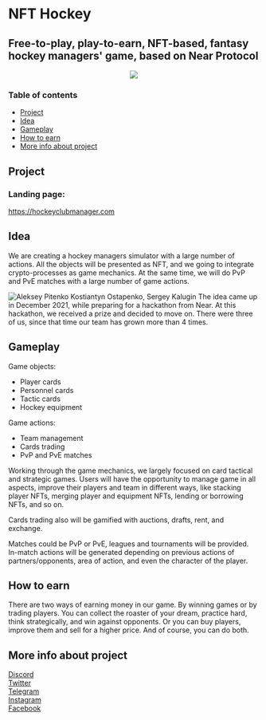 # NFT Hockey
## Free-to-play, play-to-earn, NFT-based, fantasy hockey managers' game, based on Near Protocol

<p align="center">
  <img src="https://user-images.githubusercontent.com/63261287/183235364-4a222e52-f561-4fea-a9a5-340970bda15f.png" />
</p>

### Table of contents
* [Project](#project)
* [Idea](#idea)
* [Gameplay](#gameplay)
* [How to earn](#how-to-earn)
* [More info about project](#more-info-about-project)

## Project
### Landing page:
https://hockeyclubmanager.com

## Idea
We are creating a hockey managers simulator with a large number of actions. All the objects will be presented as NFT, and we going to integrate crypto-processes as game mechanics. At the same time, we will do PvP and PvE matches with a large number of game actions.

![Aleksey Pitenko Kostiantyn Ostapenko, Sergey Kalugin](https://user-images.githubusercontent.com/63261287/153757768-4b69d2e1-62fa-4944-9172-08f7c3ebac11.jpg)
The idea came up in December 2021, while preparing for a hackathon from Near. At this hackathon, we received a prize and decided to move on. There were three of us, since that time our team has grown more than 4 times.

## Gameplay
Game objects:
* Player cards
* Personnel cards
* Tactic cards
* Hockey equipment 

Game actions:
* Team management
* Cards trading
* PvP and PvE matches

Working through the game mechanics, we largely focused on card tactical and strategic games. Users will have the opportunity to manage game in all aspects, improve their players and team in different ways, like stacking player NFTs, merging player and equipment NFTs, lending or borrowing NFTs, and so on. 

Cards trading also will be gamified with auctions, drafts, rent, and exchange. 

Matches could be PvP or PvE, leagues and tournaments will be provided. In-match actions will be generated depending on previous actions of partners/opponents, area of action, and even the character of the player. 

## How to earn
There are two ways of earning money in our game. By winning games or by trading players. You can collect the roaster of your dream, practice hard, think strategically, and win against opponents. Or you can buy players, improve them and sell for a higher price. And of course, you can do both.

## More info about project
<a href="https://discord.gg/Zhxd3QaJ" target="_blank">Discord</a><br>
<a href="http://twitter.com/hcm_game" target="_blank">Twitter</a><br>
<a href="https://t.me/hcm_game" target="_blank">Telegram</a><br>
<a href="https://www.instagram.com/hcm_game/" target="_blank">Instagram</a><br>
<a href="https://www.facebook.com/hcmgame/" target="_blank">Facebook</a><br>
